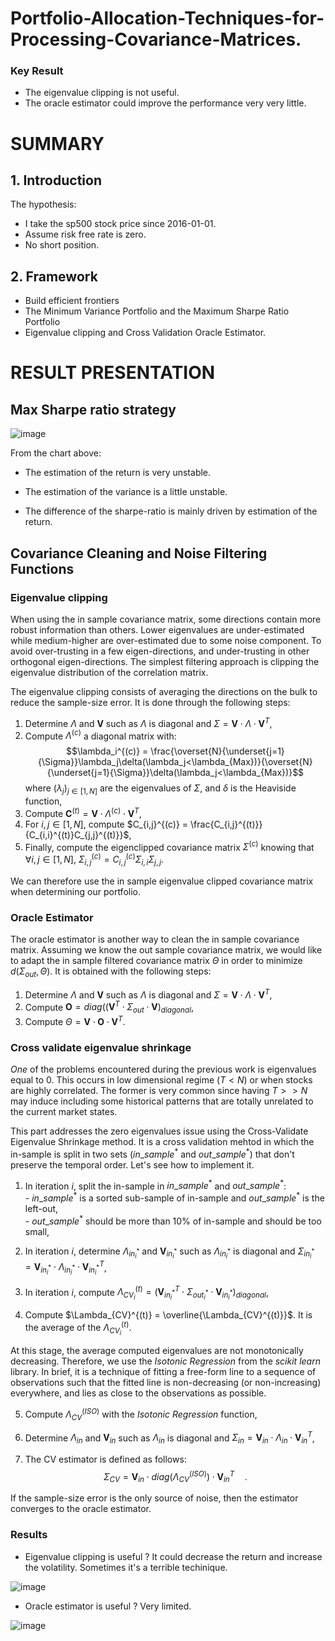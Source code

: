 # Portfolio-Allocation-Techniques-for-Processing-Covariance-Matrices.


### Key Result

- The eigenvalue clipping is not useful.
- The oracle estimator could improve the performance very very little.




# SUMMARY

  ## 1. Introduction 
  The hypothesis: 
  - I take the sp500 stock price since 2016-01-01.
  - Assume risk free rate is zero.
  - No short position.
  
  ## 2. Framework
  - Build efficient frontiers 
  - The Minimum Variance Portfolio and the Maximum Sharpe Ratio Portfolio 
  - Eigenvalue clipping and Cross Validation Oracle Estimator.
  
 # RESULT PRESENTATION
 
 ## Max Sharpe ratio strategy
![image](https://user-images.githubusercontent.com/110284601/236056053-6e4e39f3-c445-4e12-9266-94d2fa5907fc.png)

From the chart above:
- The estimation of the return is very unstable. 

- The estimation of the variance is a little unstable. 

- The difference of the sharpe-ratio is mainly driven by estimation of the return.

 
 ## Covariance Cleaning and Noise Filtering Functions
 
  ### Eigenvalue clipping
  
  When using the in sample covariance matrix, some directions contain more robust information than others. Lower eigenvalues are under-estimated while medium-higher are over-estimated due to some noise component. To avoid over-trusting in a few eigen-directions, and under-trusting in other orthogonal eigen-directions. The simplest filtering approach is clipping the eigenvalue distribution of the correlation matrix.

  The eigenvalue clipping consists of averaging the directions on the bulk to reduce the sample-size error. It is done through the following steps:  
  1. Determine $\Lambda$ and $\mathbf{V}$ such as $\Lambda$ is diagonal and $\Sigma = \mathbf{V}\cdot\Lambda\cdot\mathbf{V}^T$,  
  2. Compute $\Lambda^{(c)}$ a diagonal matrix with:
  $$\lambda_i^{(c)} = \frac{\overset{N}{\underset{j=1}{\Sigma}}\lambda_j\delta(\lambda_j<\lambda_{Max})}{\overset{N}{\underset{j=1}{\Sigma}}\delta(\lambda_j<\lambda_{Max})}$$
  where $(\lambda_j)_{j\in[1,N]}$ are the eigenvalues of $\Sigma$, and $\delta$ is the Heaviside function,  
  3. Compute $\mathbf{C}^{(t)} = \mathbf{V}\cdot\Lambda^{(c)}\cdot\mathbf{V}^T$,  
  4. For $i,j\in[1,N]$, compute $C_{i,j}^{(c)} = \frac{C_{i,j}^{(t)}}{C_{i,i}^{(t)}C_{j,j}^{(t)}}$,  
  5. Finally, compute the eigenclipped covariance matrix $\Sigma^{(c)}$ knowing that $\forall i,j\in[1,N]$, $\Sigma_{i,j}^{(c)} = C_{i,j}^{(c)}\Sigma_{i,i}\Sigma_{j,j}$.

  We can therefore use the in sample eigenvalue clipped covariance matrix when determining our portfolio.
  
  ### Oracle Estimator
  
  The oracle estimator is another way to clean the in sample covariance matrix. Assuming we know the out sample covariance matrix, we would like to adapt the in sample filtered covariance matrix $\Theta$ in order to minimize $d(\Sigma_{out}, \Theta)$. It is obtained with the following steps:  
  1. Determine $\Lambda$ and $\mathbf{V}$ such as $\Lambda$ is diagonal and $\Sigma = \mathbf{V}\cdot\Lambda\cdot\mathbf{V}^T$,  
  2. Compute $\mathbf{O} = diag((\mathbf{V}^T\cdot\Sigma_{out}\cdot\mathbf{V})_{diagonal}$,  
  3. Compute $\Theta = \mathbf{V}\cdot\mathbf{O}\cdot\mathbf{V}^T$.
 
  ### Cross validate eigenvalue shrinkage
  
  *One* of the problems encountered during the previous work is eigenvalues equal to $0$. This occurs in low dimensional regime ($T<N$) or when stocks are highly correlated. The former is very common since having $T>>N$ may induce including some historical patterns that are totally unrelated to the current market states. 

  This part addresses the zero eigenvalues issue using the Cross-Validate Eigenvalue Shrinkage method. It is a cross validation mehtod in which the in-sample is split in two sets ($in\_sample^*$ and $out\_sample^*$) that don't preserve the temporal order. Let's see how to implement it.  
  
  1. In iteration $i$, split the in-sample in $in\_sample^*$ and $out\_sample^*$:  
    - $in\_sample^*$ is a sorted sub-sample of in-sample and $out\_sample^*$ is the left-out,  
    - $out\_sample^*$ should be more than 10\% of in-sample and should be too small,  

  2. In iteration $i$, determine $\Lambda_{in^*_i}$ and $\mathbf{V}_{in^*_i}$ such as $\Lambda_{in^*_i}$ is diagonal and $\Sigma_{in^*_i} = \mathbf{V}_{in^*_i}\cdot\Lambda_{in^*_i}\cdot\mathbf{V}_{in^*_i}^T$,
  
  3. In iteration $i$, compute $\Lambda_{CV_{i}}^{(t)} = (\mathbf{V}_{in^*_i}^T\cdot\Sigma_{out^*_i}\cdot\mathbf{V}_{in^*_i})_{diagonal}$,  
  
  4. Compute $\Lambda_{CV}^{(t)} = \overline{\Lambda_{CV}^{(t)}}$. It is the average of the $\Lambda_{CV_{i}}^{(t)}$.

  At this stage, the average computed eigenvalues are not monotonically decreasing. Therefore, we use the *Isotonic Regression* from the *scikit learn* library. In brief, it is a technique of fitting a free-form line to a sequence of observations such that the fitted line is non-decreasing (or non-increasing) everywhere, and lies as close to the observations as possible.

  5. Compute $\Lambda_{CV}^{(ISO)}$ with the *Isotonic Regression* function,  
  
  6. Determine $\Lambda_{in}$ and $\mathbf{V}_{in}$ such as $\Lambda_{in}$ is diagonal and $\Sigma_{in} = \mathbf{V}_{in}\cdot\Lambda_{in}\cdot\mathbf{V}_{in}^T$,  
  
  7. The CV estimator is defined as follows: $$\Sigma_{CV} = \mathbf{V}_{in}\cdot diag(\Lambda_{CV}^{(ISO)})\cdot\mathbf{V}_{in}^T\quad .$$

  If the sample-size error is the only source of noise, then the estimator converges to the oracle estimator.
  
  
  
  ### Results 
  
  - Eigenvalue clipping is useful ? It could decrease the return and increase the volatility. Sometimes it's a terrible techinique.
  
  ![image](https://user-images.githubusercontent.com/110284601/236056245-f5a69b93-ebcb-4171-a770-325a6cb0e682.png)

  - Oracle estimator is useful ? Very limited.
  
  ![image](https://user-images.githubusercontent.com/110284601/236056671-9e8b0621-c903-447e-a1a6-822b90d6c2c0.png)

  
